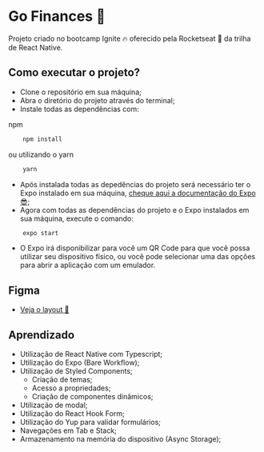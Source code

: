 # Go Finances 💸

Projeto criado no bootcamp Ignite 🔥 oferecido pela Rocketseat 🚀 da trilha de React Native.

## Como executar o projeto?
- Clone o repositório em sua máquina;
- Abra o diretório do projeto através do terminal;
- Instale todas as dependências com:

npm
```bash
    npm install
```
ou utilizando o yarn
```bash
    yarn
```
- Após instalada todas as depedências do projeto será necessário ter o Expo instalado em sua máquina, [cheque aqui a documentação do Expo 😎](https://docs.expo.io/);
- Agora com todas as dependências do projeto e o Expo instalados em sua máquina, execute o comando:
```bash
    expo start
```
- O Expo irá disponibilizar para você um QR Code para que você possa utilizar seu dispositivo físico, ou você pode selecionar uma das opções para abrir a aplicação com um emulador.

## Figma
- [Veja o layout 📲](https://www.figma.com/file/LQOg1JMpJPhMC1PrbtkflT/GoFinances-Ignite-Copy?node-id=15%3A68)

## Aprendizado
- Utilização de React Native com Typescript;
- Utilização do Expo (Bare Workflow);
- Utilização de Styled Components;
    - Criação de temas;
    - Acesso a propriedades;
    - Criação de componentes dinâmicos;
- Utilização de modal;
- Utilização do React Hook Form;
- Utilização do Yup para validar formulários;
- Navegações em Tab e Stack;
- Armazenamento na memória do dispositivo (Async Storage);